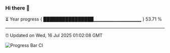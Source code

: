 ### Hi there 👋

⏳ Year progress { ████████████████▁▁▁▁▁▁▁▁▁▁▁▁▁▁ } 53.71 %

---

⏰ Updated on Wed, 16 Jul 2025 01:02:08 GMT

![Progress Bar CI](https://github.com/Shyam-Makwana/GitHub-Actions-Demo/workflows/Progress%20Bar%20CI/badge.svg)

